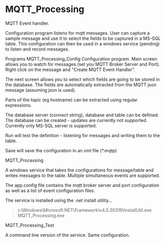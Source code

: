# MQTT_Processing

MQTT Event handler.

Configuration program listens for mqtt messages.  User can capture a sample message and use it to select the fields to be captured in a 
MS-SQL table.  This configuration can then be used in a windows service (pending) to listen and record messages.


Programs
MQTT_Processing_Config
Configuration program.  Main screen allows you to watch for messages (set you MQTT Broker Server and Port).
Right click on the message and "Create MQTT Event Handler".

The next screen allows you to select which fields are going to be stored in the database.  The fields are automatically extracted from the MQTT json message (assuming json is used).

Parts of the topic (eg hostname) can be extracted using regular expressions.

The database server (connect string), database and table can be defined.  The database can be created - updates are currently not supported.  Currently only MS-SQL server is supported.

Run will test the definition - listening for messages and writing them to the table.

Save will save the configuration in an xml file (*.mqtp)

MQTT_Processing

A windows service that takes the configurations for message/table and writes messages to the table.  Multiple simultaneous events are supported.

The app.config file contains the mqtt broker server and port configuration as well as a list of event configuration files.

The service is installed using the .net install utility...


> c:\Windows\Microsoft.NET\Framework\v4.0.30319\InstallUtil.exe MQTT_Processing.exe


MQTT_Processing_Test

A command line version of the service.  Same configuration.



